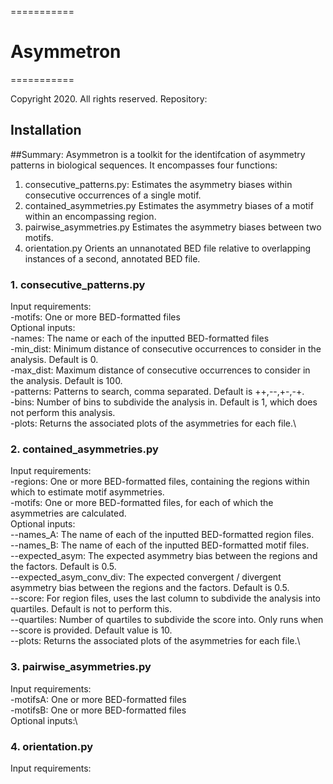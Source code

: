 ===========
# Asymmetron
===========

Copyright 2020. All rights reserved.
Repository:

## Installation

##Summary: Asymmetron is a toolkit for the identifcation of asymmetry patterns in biological sequences.
It encompasses four functions:
1.	consecutive_patterns.py:	Estimates the asymmetry biases within consecutive occurrences of a single motif.
2.	contained_asymmetries.py	Estimates the asymmetry biases of a motif within an encompassing region.	
3.	pairwise_asymmetries.py		Estimates the asymmetry biases between two motifs.
4.	orientation.py			Orients an unnanotated BED file relative to overlapping instances of a second, annotated BED file.


### 1. consecutive_patterns.py
Input requirements:\
	-motifs: One or more BED-formatted files\
Optional inputs:\
	-names: The name or each of the inputted BED-formatted files\
	-min_dist: Minimum distance of consecutive occurrences to consider in the analysis. Default is 0.\
	-max_dist: Maximum distance of consecutive occurrences to consider in the analysis. Default is 100.\
	-patterns: Patterns to search, comma separated. Default is ++,--,+-,-+.\
	-bins: Number of bins to subdivide the analysis in. Default is 1, which does not perform this analysis.\
	-plots: Returns the associated plots of the asymmetries for each file.\
	

### 2. contained_asymmetries.py
Input requirements:\
	-regions: One or more BED-formatted files, containing the regions within which to estimate motif asymmetries.\
	-motifs: One or more BED-formatted files, for each of which the asymmetries are calculated.\
Optional inputs:\
	--names_A: The name of each of the inputted BED-formatted region files.\
	--names_B: The name of each of the inputted BED-formatted motif files.\
	--expected_asym: The expected asymmetry bias between the regions and the factors. Default is 0.5.\
	--expected_asym_conv_div: The expected convergent / divergent asymmetry bias between the regions and the factors. Default is 0.5.\
	--score: For region files, uses the last column to subdivide the analysis into quartiles. Default is not to perform this.\
	--quartiles: Number of quartiles to subdivide the score into. Only runs when --score is provided. Default value is 10.\
	--plots: Returns the associated plots of the asymmetries for each file.\

### 3. pairwise_asymmetries.py
Input requirements:\
	-motifsA: One or more BED-formatted files\
	-motifsB: One or more BED-formatted files\
Optional inputs:\
	



### 4. orientation.py 	
Input requirements:


